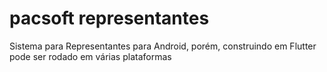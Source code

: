 # pacsoft representantes

Sistema para Representantes para Android, porém, construindo em Flutter pode ser rodado em várias plataformas

